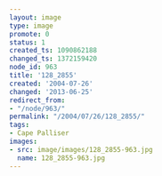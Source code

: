 ```yaml
---
layout: image
type: image
promote: 0
status: 1
created_ts: 1090862188
changed_ts: 1372159420
node_id: 963
title: '128_2855'
created: '2004-07-26'
changed: '2013-06-25'
redirect_from:
- "/node/963/"
permalink: "/2004/07/26/128_2855/"
tags:
- Cape Palliser
images:
- src: image/images/128_2855-963.jpg
  name: 128_2855-963.jpg
---
```


